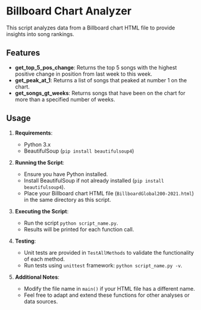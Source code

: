 
# Billboard Chart Analyzer

This script analyzes data from a Billboard chart HTML file to provide insights into song rankings.

## Features

- **get_top_5_pos_change**: Returns the top 5 songs with the highest positive change in position from last week to this week.
- **get_peak_at_1**: Returns a list of songs that peaked at number 1 on the chart.
- **get_songs_gt_weeks**: Returns songs that have been on the chart for more than a specified number of weeks.

## Usage

1. **Requirements**:
   - Python 3.x
   - BeautifulSoup (`pip install beautifulsoup4`)

2. **Running the Script**:
   - Ensure you have Python installed.
   - Install BeautifulSoup if not already installed (`pip install beautifulsoup4`).
   - Place your Billboard chart HTML file (`BillboardGlobal200-2021.html`) in the same directory as this script.

3. **Executing the Script**:
   - Run the script `python script_name.py`.
   - Results will be printed for each function call.

4. **Testing**:
   - Unit tests are provided in `TestAllMethods` to validate the functionality of each method.
   - Run tests using `unittest` framework: `python script_name.py -v`.

5. **Additional Notes**:
   - Modify the file name in `main()` if your HTML file has a different name.
   - Feel free to adapt and extend these functions for other analyses or data sources.
